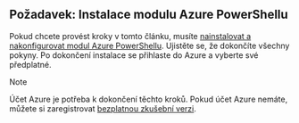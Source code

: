 ## <a name="prerequisite-install-the-azure-powershell-module"></a>Požadavek: Instalace modulu Azure PowerShellu

Pokud chcete provést kroky v tomto článku, musíte [nainstalovat a nakonfigurovat modul Azure PowerShellu](/powershell/azureps-cmdlets-docs). Ujistěte se, že dokončíte všechny pokyny. Po dokončení instalace se přihlaste do Azure a vyberte své předplatné.

> [!NOTE]
> Účet Azure je potřeba k dokončení těchto kroků. Pokud účet Azure nemáte, můžete si zaregistrovat [bezplatnou zkušební verzi](../articles/active-directory/sign-up-organization.md).
